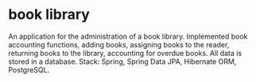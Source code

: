 # book library

An application for the administration of a book library. Implemented book accounting functions, adding books, assigning books to the reader, returning books to the library, accounting for overdue books. All data is stored in a database.
Stack: Spring, Spring Data JPA, Hibernate ORM, PostgreSQL.

